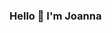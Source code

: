 ### Hello 👋 I'm Joanna 

<!--
**joannalisiak/joannalisiak** is a ✨ _special_ ✨ repository because its `README.md` (this file) appears on your GitHub profile.
- 👀 I’m currently looking for a job as a Full-Stack Web Develooper.
- 💪 I've studied Ruby on Rails, PostreSQL, JavaScript.
- 🤓 I’m currently learning more JavaScript & React.
- 👯 I’m looking to collaborate on open source projects.
- 💬 Ask me about changing careers and pursuing your deams.
- 📫 Feel free to reach me: joanna.lisiak13@gmail.com
- ✨ You are welcome to my linkedin: https://www.linkedin.com/in/joannalisiak13/
- ⚡ About me: 🥑 foodie, 🐾 animal person, 🎹 piano enthusiast and 🚐 adventure seeker.
-->

